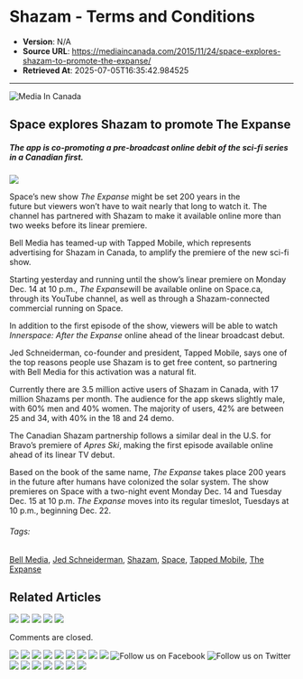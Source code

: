 # Shazam - Terms and Conditions

- **Version**: N/A
- **Source URL**: https://mediaincanada.com/2015/11/24/space-explores-shazam-to-promote-the-expanse/
- **Retrieved At**: 2025-07-05T16:35:42.984525

---

![Media In Canada](https://cdn.mediaincanada.com/wp/wp-content/themes/pb/images/header-logo.png "Media In Canada - keeping media and marketing execs up to speed on the Canadian media scene")

## Space explores Shazam to promote The Expanse

##### The app is co-promoting a pre-broadcast online debit of the sci-fi series in a Canadian first.

![](https://cdn.mediaincanada.com/wp/wp-content/uploads/2015/11/theexpanse.jpg)

Space’s new show *The Expanse* might be set 200 years in the future but viewers won’t have to wait nearly that long to watch it. The channel has partnered with Shazam to make it available online more than two weeks before its linear premiere.

Bell Media has teamed-up with Tapped Mobile, which represents advertising for Shazam in Canada, to amplify the premiere of the new sci-fi show.

Starting yesterday and running until the show’s linear premiere on Monday Dec. 14 at 10 p.m., *The Expanse*will be available online on Space.ca, through its YouTube channel, as well as through a Shazam-connected commercial running on Space.

In addition to the first episode of the show, viewers will be able to watch *Innerspace: After the Expanse* online ahead of the linear broadcast debut.

Jed Schneiderman, co-founder and president, Tapped Mobile, says one of the top reasons people use Shazam is to get free content, so partnering with Bell Media for this activation was a natural fit.

Currently there are 3.5 million active users of Shazam in Canada, with 17 million Shazams per month. The audience for the app skews slightly male, with 60% men and 40% women. The majority of users, 42% are between 25 and 34, with 40% in the 18 and 24 demo.

The Canadian Shazam partnership follows a similar deal in the U.S. for Bravo’s premiere of *Apres Ski*, making the first episode available online ahead of its linear TV debut.

Based on the book of the same name, *The Expanse* takes place 200 years in the future after humans have colonized the solar system. The show premieres on Space with a two-night event Monday Dec. 14 and Tuesday Dec. 15 at 10 p.m. *The Expanse* moves into its regular timeslot, Tuesdays at 10 p.m., beginning Dec. 22.

###### Tags:

[Bell Media](https://mediaincanada.com/tag/bell-media/), [Jed Schneiderman](https://mediaincanada.com/tag/jed-schneiderman/), [Shazam](https://mediaincanada.com/tag/shazam/), [Space](https://mediaincanada.com/tag/space/), [Tapped Mobile](https://mediaincanada.com/tag/tapped-mobile/), [The Expanse](https://mediaincanada.com/tag/the-expanse/)

## Related Articles

![](https://cdn.mediaincanada.com/wp/wp-content/uploads/2025/06/apps-300x172.jpg)
![](https://cdn.mediaincanada.com/wp/wp-content/uploads/2025/07/sharkninja-300x172.jpg)
![](https://cdn.mediaincanada.com/wp/wp-content/uploads/2025/07/crtc-hearing-cmpa-300x172.jpg)
![](https://cdn.mediaincanada.com/wp/wp-content/uploads/2025/06/home-hardware-300x172.jpg)
![](https://cdn.mediaincanada.com/wp/wp-content/uploads/2025/06/safehaven-game-300x172.jpg)

Comments are closed.

![](https://cdn.mediaincanada.com/wp/wp-content/uploads/2025/06/kraft-1-100x57.jpg)
![](https://cdn.mediaincanada.com/wp/wp-content/uploads/2025/06/apps-100x57.jpg)
![](https://cdn.mediaincanada.com/wp/wp-content/uploads/2025/07/gander-new-1-100x57.jpg)
![](https://cdn.mediaincanada.com/wp/wp-content/uploads/2025/06/canada-100x57.jpg)
![](https://cdn.mediaincanada.com/wp/wp-content/uploads/2017/07/mediainnovationawardstrophies-100x57.jpg)
![](https://cdn.mediaincanada.com/wp/wp-content/uploads/2025/04/ccce-300x172.jpg)
![](https://cdn.mediaincanada.com/wp/wp-content/uploads/2025/06/kraft-1-300x172.jpg)
![](https://cdn.mediaincanada.com/wp/wp-content/uploads/2025/06/iginla-giuseppe-2-e1750685682322-300x172.jpg)
![](https://cdn.mediaincanada.com/wp/wp-content/uploads/2025/06/think-turkey-300x172.jpg)
![](https://cdn.mediaincanada.com/wp/wp-content/themes/pb/images/lug-facebook.png "Follow us on Facebook")
![](https://cdn.mediaincanada.com/wp/wp-content/themes/pb/images/lug-twitter.png "Follow us on Twitter")
![](https://cdn.mediaincanada.com/wp/wp-content/themes/pb/images/logo-brunico.png)
![](https://cdn.mediaincanada.com/wp/wp-content/themes/pb/images/logo-playback.png)
![](https://cdn.mediaincanada.com/wp/wp-content/themes/pb/images/logo-strategy.png)
![](https://cdn.mediaincanada.com/wp/wp-content/themes/pb/images/logo-mic.png)
![](https://cdn.mediaincanada.com/wp/wp-content/themes/pb/images/logo-stimulant.png)
![](https://cdn.mediaincanada.com/wp/wp-content/themes/pb/images/logo-kidscreen.png)
![](https://cdn.mediaincanada.com/wp/wp-content/themes/pb/images/logo-realscreen.png)

